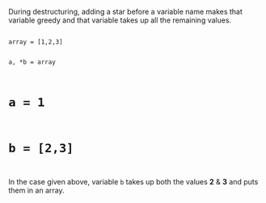 During destructuring,
adding a star before a
variable name makes that
variable greedy and
that variable takes up all
the remaining values.

<Editor lang="ruby">
<code>
array = [1,2,3]

a, *b = array
# a = 1
# b = [2,3]
</code>
</Editor>

In the case given above, variable `b`
takes up both the values
**2** & **3** and puts them in an array.